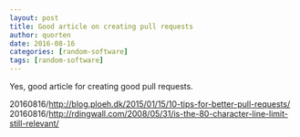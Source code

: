 ```yaml
---
layout: post
title: Good article on creating pull requests
author: quorten
date: 2016-08-16
categories: [random-software]
tags: [random-software]
---
```


Yes, good article for creating good pull requests.

20160816/http://blog.ploeh.dk/2015/01/15/10-tips-for-better-pull-requests/  
20160816/http://rdingwall.com/2008/05/31/is-the-80-character-line-limit-still-relevant/

